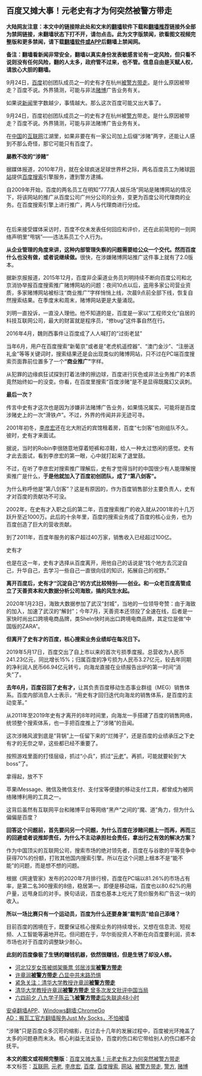  <h2>百度又摊大事！元老史有才为何突然被警方带走</h2> <p class="notice"><b>大陆网友注意：本文中的链接除此处和文末的<a href="https://github.com/bannedbook/fanqiang" >翻墙</a>软件下载和<a href="https://github.com/killgcd/justmysocks/blob/master/README.md">翻墙推荐</a>链接外全部为禁网链接，未翻墙状态下打不开，请勿点击。此为文字版禁闻，欲看图文视频完整版和更多禁闻，请下载<a href="https://github.com/bannedbook/fanqiang">翻墙软件或APP</a>后翻墙上禁闻网。</p><p>备注：翻墙看新闻非常安全，翻墙以真实身份发表敏感言论有一定风险，但只看不说则没有任何风险，翻的人太多，政府管不过来，也不管。信息自由是天赋人权，请放心大胆的翻墙。</b></p>  <div class="entry"> <p id="summary">9月24日，<a href="https://www.bannedbook.org/bnews/tag/%e7%99%be%e5%ba%a6/" class="st_tag internal_tag" rel="tag" title="标签 百度 下的日志">百度</a>初创团队成员之一的史有才在杭州<a href="https://www.bannedbook.org/bnews/tag/%E8%A2%AB%E8%AD%A6%E6%96%B9%E5%B8%A6%E8%B5%B0/" class="st_tag internal_tag" rel="tag" title="标签 被警方带走 下的日志">被警方带走</a>。是什么原因被带走？百度不说。外界猜测，可能与非法<a href="https://www.bannedbook.org/bnews/tag/%E8%B5%8C%E5%8D%9A/" class="st_tag internal_tag" rel="tag" title="标签 赌博 下的日志">赌博</a>广告业务有关。</p> <p>如果说<span class='wp_keywordlink_affiliate'><a href="https://www.bannedbook.org/" title="新闻">新闻</a></span>里字数越少，事情越大。那么这次百度可能又出大事了。</p> <p>9月24日，百度初创团队成员之一的史有才在杭州被<a href="https://www.bannedbook.org/bnews/tag/%e8%ad%a6%e6%96%b9/" class="st_tag internal_tag" rel="tag" title="标签 警方 下的日志">警方</a>带走。是什么原因被带走？百度不说。外界猜测，可能与非法赌博广告业务有关。</p> <p>在<span class='wp_keywordlink_affiliate'><a href="https://www.bannedbook.org/" title="中国" target="_blank">中国</a></span>的<a href="https://www.bannedbook.org/bnews/tag/%e4%ba%92%e8%81%94%e7%bd%91/" class="st_tag internal_tag" rel="tag" title="标签 互联网 下的日志">互联网</a>江湖里，如果非要在有一家公司加上后缀“涉赌”两字，还能让人感到不那么奇怪，那它可能只有百度了。</p> <p><strong>屡教不改的“涉赌”</strong></p> <p>据媒体报道，2010年7月，就在全球疯迷足球世界杯之际，两名百度员工为赌球<a href="https://www.bannedbook.org/bnews/tag/%e7%bd%91%e7%ab%99/" class="st_tag internal_tag" rel="tag" title="标签 网站 下的日志">网站</a>提供<a href="https://www.bannedbook.org/bnews/tag/%E7%99%BE%E5%BA%A6%E6%90%9C%E7%B4%A2/" class="st_tag internal_tag" rel="tag" title="标签 百度搜索 下的日志">百度搜索</a>引擎服务，遭到警方逮捕。</p> <p>自2009年开始，百度的两名员工在明知“777真人娱乐场”网站是赌博网站的情况下，将该网站的推广从百度公司广州分公司的业务，变更为百度公司代理商的业务。在百度搜索引擎上进行推广，两人与代理商进行分成。</p> <p><b>&nbsp;</b></p> <p></p> <p>在后来接受媒体采访时，百度不仅未发表任何回应和评价，还在此前简短的一则网络声明里“甩锅”——违法系员工个人行为。</p> <p><strong>从企业管理的角度来讲，这种内部管理失察的问题需要给公众一个交代。然而百度什么也没有做，或者说继续做。</strong>很快，在涉嫌赌博网站推广这件事上就有了2.0版本。</p>  <p>据新京报报道，2015年12月，百度非企渠道业务员刘明持续不断向百度公司和北京消协举报百度搜索推广赌博网站的问题：夜间10点以后，盗用多家公司营业资质，多家赌博网站被标注“商业推广”字样悄悄上线，次晨9点前全部下线，恢复自然搜索结果。在季度末和周末，赌博网站更是大量涌现。</p> <p>刘明一直投诉，一直没人理他。他不知道的是，百度是一家以“工程师文化”自居的科技互联网公司，最大的财富就是程序员，“修bug”这件事自然在行。</p> <p>2016年4月，魏则西事件让百度成了人人喊打的“过街老鼠”&nbsp;</p> <p>当年6月，用户在百度搜索“新葡京”或者是“老虎机遥控器”、“澳门金沙”、“注册送礼金”等等关键词时，搜索结果还是会出现类似的赌博网站，只不过在PC端百度搜索页面靠前位置多了一个<strong>“商业推广”</strong>字样。</p> <p>从犯罪的边缘疯狂试探到打着法律的擦边球，百度进行灰色或非法业务推广的本质竟然始终如一的没变。你看，在百度里搜索“百度涉赌”是不是显得既魔幻又讽刺。</p> <p><strong>最后一次？</strong></p> <p>传言中史有才这次也是因为涉嫌非法赌博广告业务，如果情况属实，可能将是百度涉赌史上的一次“滑铁卢”。不过，外界的传闻并非无迹可寻。</p> <p>2001年初冬，<a href="https://www.bannedbook.org/bnews/tag/%e6%9d%8e%e5%bd%a6%e5%ae%8f/" class="st_tag internal_tag" rel="tag" title="标签 李彦宏 下的日志">李彦宏</a>还在北大附近的宾馆租着房，百度“七剑客”也刚组队不久。彼时，史有才来面试。</p> <p>据说，当时的Robin李很随意地穿着短裤和凉鞋，给人一种太过悠闲的感觉。史有才此去面试，看到李彦宏的第一眼，心中就打起来了退堂鼓。</p> <p>不过，在听了李彦宏对搜索推广理解后，史有才觉得当时的中国很少有人能理解搜索推广是什么，<strong>于是他就加入了百度初创团队，成了“第八剑客”。</strong></p> <p>为什么称呼他是“第八剑客”？这是有原因的，作为百度销售部分主要负责人，史有才对百度的贡献功不可没。</p>  <p>2002年，在史有才入职之后的第二年，百度搜索推广的收入就从2001年的十几万跃升至近1000万。此后的十余年里，百度的搜索业务成了百度的核心业务，也为百度创造了巨大的营收贡献。</p> <p>到了2011年，百度年服务的客户超过40万家，销售收入已经超过100亿。</p> <p></p> <p>史有才</p> <p>也是在这一年，史有才选择从百度离开，用他自己的话说是“找个地方去沉淀自己，升华自己，去学习一些自己一直很向往的知识，拓展自己的视野。”</p> <p><strong>离开百度后，史有才“沉淀自己”的方式比较特别——创业。和一众老百度高管成立了天善资本和大数据分析公司海致，搞的风生水起。</strong></p> <p>2020年1月23日，海致大数据参加了武汉“封城”，当地的一位领导夸赞：由于海致的加入，加速了武汉的“解封”；今年7月，天善资本还领投了全速在线，后者是一家快时尚出口跨境电商品牌，类SheIn快时尚出口跨境电商品牌，其定位是做“中国版的ZARA”。</p> <p><strong>但离开了史有才的百度，核心搜索业务业绩却在每况日下。</strong></p> <p>2019年5月17日，百度交出了自上市以来的首次亏损季度报。总营收为人民币241.23亿元，同比增长15%；归属百度的净亏损为人民币3.27亿元，较去年同期的净利润人民币66.94亿元转亏。向海龙直接在业绩报告出炉的第一时间“消失”了。</p> <p><strong>去年6月，百度召回了史有才，</strong>让其负责百度移动生态事业群组（MEG）销售体系。百度内部消息人士表示，“用史有才回归迭代向海龙的销售体系，是百度的主动变革。”</p> <p>从2011年至2019年史有才离开的8年时间里，向海龙一手搭建了百度的销售网络，统领整个搜索体系，也一手把百度推上了“涉赌”的丑闻。</p>  <p>这次涉赌风波到底是“背锅”上一任留下来的“烂摊子”，还是百度的业绩承压之下史有才的无奈之举，这些都已经不重要了。</p> <p>按照游戏里面的打怪层级，抓过“小兵”，抓过“<a href="https://www.bannedbook.org/bnews/tag/%E5%85%83%E8%80%81/" class="st_tag internal_tag" rel="tag" title="标签 元老 下的日志">元老</a>”。再抓，可能就要轮到“大boss”了。</p> <p>拿得起，放不下</p> <p>苹果iMessage、微信及微信支付、支付宝等便捷的移动支付工具，都曾成为被网络赌博利用的工具之一。</p> <p>这背后虽然有互联网平台和赌博平台等网络“黑产”之间的“魔、道”角力，但为什么偏偏是百度？</p> <p><strong>回答这个问题前，首先要问另一个问题，为什么百度在涉赌问题上一而再，再而三的回避或者说推卸责任，为什么不主动承担社会责任，拿出行之有效的解决方案？</strong></p> <p>作为中国顶尖的互联网公司，搜索市场的绝对领先者，百度在与谷歌的平等竞争中获得70%的份额，打败其他国内搜索引擎。所以在这个问题上根本不是“能不能”的问题，而是想不想的问题。</p> <p></p> <p>根据《网速管家》发布的2020年7月排行榜，百度在PC端以81.26%的市场占有率，是第二名360搜索的8倍，稳居第一。即便是移动端，百度也以80.62%的用户量，远甩身后的对手。换句话说，百度也基本上吃光了竞价服务和广告这一块的收入。</p> <p><strong>所以一场比赛只有一个运动员，百度为什么还要身兼“裁判员”给自己添堵？</strong></p> <p>目前百度的困境在于，既要保证核心搜索业务的持续增长，又想在信息流、短视频、人工智能等遍地开花。但问题在于，华尔街投资人不断在向百度要利润，资本市场也对于百度的调整缺少耐心。</p>  <p><strong>此刻的百度像极了生锈的赚钱机器，依然很赚钱，但是生锈了却没人修。</strong></p> <ul class='op-related-articles' title='相关阅读'> <li><a href='https://www.bannedbook.org/bnews/baitai/20200809/1377256.html' target='_blank'>河北12岁女孩被绑架撕票 邻居涉案<b>被警方带走</b></a></li> <li><a href='https://www.bannedbook.org/bnews/comments/20200707/1371605.html' target='_blank'>许章润<b>被警方带走</b> 凸显中共末路恐惧</a></li> <li><a href='https://www.bannedbook.org/bnews/renquan/xgmyd/20200707/1356992.html' target='_blank'>紧急关注：清华大学教授许章润<b>被警方带走</b></a></li> <li><a href='https://www.bannedbook.org/bnews/cbnews/20200706/1356637.html' target='_blank'>清华大学教授许章润<b>被警方带走</b> 曾多次发文批评中国当局</a></li> <li><a href='https://www.bannedbook.org/bnews/renquan/xgmyd/20200602/1338568.html' target='_blank'>六四前夕 八九学子陈云飞<b>被警方带走</b>后失联逾48小时</a></li> </ul> <p class="texttj"> <a href="https://github.com/bannedbook/fanqiang/wiki/%E7%A6%81%E9%97%BB%E7%BD%91%E5%AE%89%E5%8D%93%E7%BF%BB%E5%A2%99%E6%96%B0%E9%97%BBAPP" target="_blank">安卓翻墙APP</a>、<a href="https://github.com/bannedbook/fanqiang/wiki/Chrome%E4%B8%80%E9%94%AE%E7%BF%BB%E5%A2%99%E5%8C%85" target="_blank">Windows翻墙:ChromeGo</a><br/> <a href="https://github.com/killgcd/justmysocks/blob/master/README.md" target="_blank">AD：搬瓦工官方翻墙服务Just My Socks，不怕被墙</a> </p><p>“涉赌”只是百度众多沉苛的缩影，在过去十几年的发展过程中，百度被光环掩盖了太多的问题悬而未决。核心利益无法妥协，百度的伤口和它带给别人的伤口都不会抚平。</p><a name='sharetosocial'></a>       <div><b>本文的图文或视频完整版</b>：<a href='https://www.bannedbook.org/bnews/topimagenews/20200926/1403512.html'>百度又摊大事！元老史有才为何突然被警方带走</a></div>  </div><!--END ENTRY--> <div class="postfooter"> <div>本文标签：<a href="https://www.bannedbook.org/bnews/tag/%e4%ba%92%e8%81%94%e7%bd%91/" rel="tag">互联网</a>, <a href="https://www.bannedbook.org/bnews/tag/%E5%85%83%E8%80%81/" rel="tag">元老</a>, <a href="https://www.bannedbook.org/bnews/tag/%e6%9d%8e%e5%bd%a6%e5%ae%8f/" rel="tag">李彦宏</a>, <a href="https://www.bannedbook.org/bnews/tag/%e7%99%be%e5%ba%a6/" rel="tag">百度</a>, <a href="https://www.bannedbook.org/bnews/tag/%E7%99%BE%E5%BA%A6%E6%90%9C%E7%B4%A2/" rel="tag">百度搜索</a>, <a href="https://www.bannedbook.org/bnews/tag/%e7%bd%91%e7%ab%99/" rel="tag">网站</a>, <a href="https://www.bannedbook.org/bnews/tag/%E8%A2%AB%E8%AD%A6%E6%96%B9%E5%B8%A6%E8%B5%B0/" rel="tag">被警方带走</a>, <a href="https://www.bannedbook.org/bnews/tag/%e8%ad%a6%e6%96%b9/" rel="tag">警方</a>, <a href="https://www.bannedbook.org/bnews/tag/%E8%B5%8C%E5%8D%9A/" rel="tag">赌博</a></div>  </div><!--END POSTFOOTER--> 